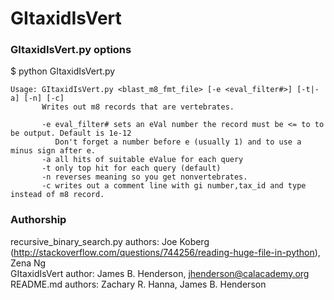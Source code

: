 # GItaxidIsVert


### GItaxidIsVert.py options

$ python GItaxidIsVert.py
```
Usage: GItaxidIsVert.py <blast_m8_fmt_file> [-e <eval_filter#>] [-t|-a] [-n] [-c]
       Writes out m8 records that are vertebrates.

       -e eval_filter# sets an eVal number the record must be <= to to be output. Default is 1e-12
          Don't forget a number before e (usually 1) and to use a minus sign after e.
       -a all hits of suitable eValue for each query
       -t only top hit for each query (default)
       -n reverses meaning so you get nonvertebrates.
       -c writes out a comment line with gi number,tax_id and type instead of m8 record.
```

### Authorship

recursive\_binary\_search.py authors: Joe Koberg (http://stackoverflow.com/questions/744256/reading-huge-file-in-python), Zena Ng  
GItaxidIsVert author: James B. Henderson, jhenderson@calacademy.org  
README.md authors: Zachary R. Hanna, James B. Henderson  

